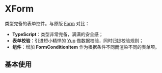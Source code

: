 # XForm

类型完备的表单控件。与原版 [Form](https://ant.design/components/form-cn/) 对比：

- **TypeScript**：类型非常完备，满满的安全感；
- **表单校验**：引进短小精悍的 [Yup](https://github.com/jquense/yup) 做数据校验，同时归拢校验规则；
- **组件**：增加 **FormConditionItem** 作为根据条件不同而渲染不同的表单项。

## 基本使用

<code src="./codes/basic.tsx" />
